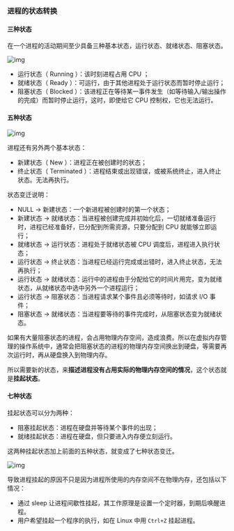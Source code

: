 ### 进程的状态转换

#### 三种状态
在一个进程的活动期间至少具备三种基本状态，运行状态、就绪状态、阻塞状态。

![img](https://github.com/qq793199244/Notes/edit/master/Operating%20System//img/进程3状态.png)

- 运行状态（ Running ）：该时刻进程占用 CPU ；
- 就绪状态（ Ready ）：可运行，由于其他进程处于运行状态而暂时停止运行；
- 阻塞状态（ Blocked ）：该进程正在等待某一事件发生（如等待输入/输出操作的完成）而暂时停止运行，这时，即使给它 CPU 控制权，它也无法运行。


#### 五种状态
![img](https://github.com/qq793199244/Notes/edit/master/Operating%20System//img/进程5状态.png)

进程还有另外两个基本状态：
- 新建状态（ New ）：进程正在被创建时的状态；
- 终止状态（ Terminated ）：进程结束或出现错误，或被系统终止，进入终止状态。无法再执行。

状态变迁说明：
- NULL → 新建状态：一个新进程被创建时的第一个状态；
- 新建状态 → 就绪状态：当进程被创建完成并初始化后，一切就绪准备运行时，进程已经准备好，已分配到所需资源，只要分配到 CPU 就能够立即运行；
- 就绪状态 → 运行状态：进程处于就绪状态被 CPU 调度后，进程进入执行状态；
- 运行状态 → 终止状态：当进程已经运行完成或出错时，进入终止状态，无法再执行；
- 运行状态 → 就绪状态：运行中的进程由于分配给它的时间片用完，变为就绪状态，从就绪状态中选中另外一个进程运行；
- 运行状态 → 阻塞状态：当进程请求某个事件且必须等待时，如请求 I/O 事件；
- 阻塞状态 → 就绪状态：当进程要等待的事件完成时，从阻塞状态变为就绪状态。

如果有大量阻塞状态的进程，会占用物理内存空间，造成浪费。所以在虚拟内存管理的操作系统中，通常会把阻塞状态的进程的物理内存空间换出到硬盘，等需要再次运行时，再从硬盘换入到物理内存。

所以需要新的状态，来**描述进程没有占用实际的物理内存空间的情况**，这个状态就是**挂起状态**。


#### 七种状态
挂起状态可以分为两种：
- 阻塞挂起状态：进程在硬盘并等待某个事件的出现；
- 就绪挂起状态：进程在硬盘，但只要进入内存便立刻运行。

这两种挂起状态加上前面的五种状态，就变成了七种状态变迁。

![img](https://github.com/qq793199244/Notes/edit/master/Operating%20System//img/进程7状态.png)

导致进程挂起的原因不只是因为进程所使用的内存空间不在物理内存，还包括以下情况：
- 通过 sleep 让进程间歇性挂起，其工作原理是设置一个定时器，到期后唤醒进程。
- 用户希望挂起一个程序的执行，如在 Linux 中用 ```Ctrl+Z``` 挂起进程。
